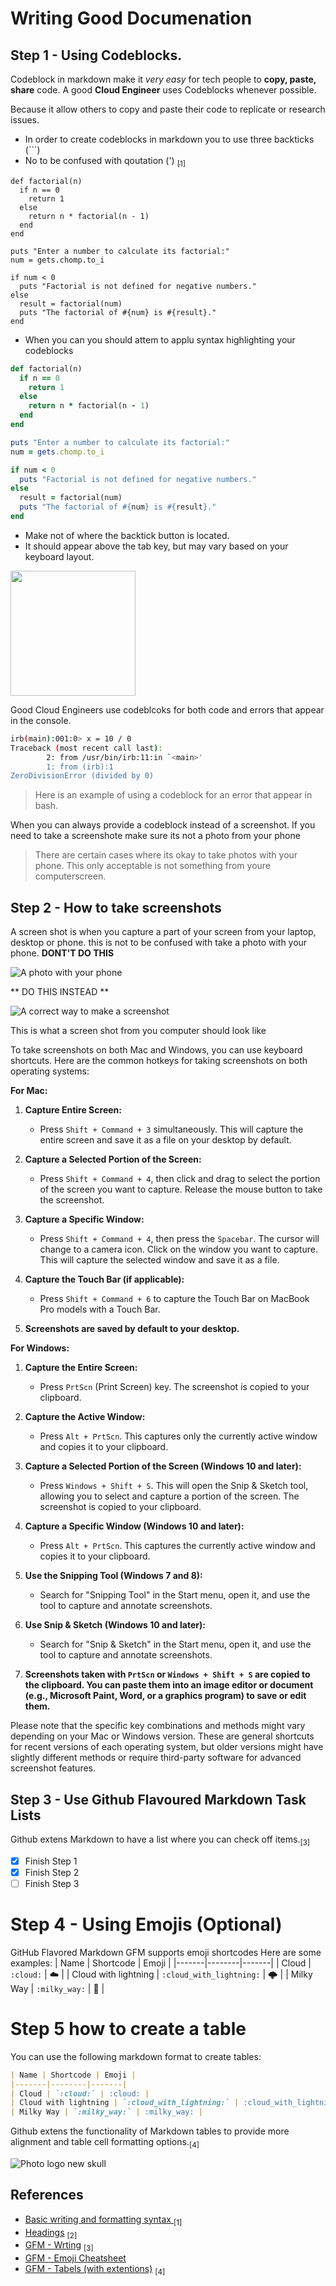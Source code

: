 # Writing Good Documenation
## Step 1 - Using Codeblocks.

Codeblock in markdown make it *very easy* for tech people to **copy, paste, share** code.
A good __Cloud Engineer__ uses Codeblocks whenever possible.

Because it allow others to copy and paste their code to replicate or research issues.

- In order to create codeblocks in markdown you to use three backticks (```)
- No to be confused with qoutation (') [<sub>[1]</sub>](#references)


```
def factorial(n)
  if n == 0
    return 1
  else
    return n * factorial(n - 1)
  end
end

puts "Enter a number to calculate its factorial:"
num = gets.chomp.to_i

if num < 0
  puts "Factorial is not defined for negative numbers."
else
  result = factorial(num)
  puts "The factorial of #{num} is #{result}."
end
```

- When you can you should attem to applu syntax highlighting your codeblocks

```ruby
def factorial(n)
  if n == 0
    return 1
  else
    return n * factorial(n - 1)
  end
end

puts "Enter a number to calculate its factorial:"
num = gets.chomp.to_i

if num < 0
  puts "Factorial is not defined for negative numbers."
else
  result = factorial(num)
  puts "The factorial of #{num} is #{result}."
end
```
- Make not of where the backtick button is located.
- It should appear above the tab key, but may vary based on your keyboard layout. 

<img width="200px" src="assets/backtick-button-63b00580076c22250d325c67b07c89f7-bc628.png" />

Good Cloud Engineers use codeblcoks for both code and errors that appear in the console.

```bash
irb(main):001:0> x = 10 / 0
Traceback (most recent call last):
        2: from /usr/bin/irb:11:in `<main>'
        1: from (irb):1
ZeroDivisionError (divided by 0)
```
> Here is an example of using a codeblock for an error that appear in bash.

When you can always provide a codeblock instead of a screenshot.
If you need to take a screenshote make sure its not a photo from your phone

> There are certain cases where its okay to take photos with your phone. This only acceptable is not something from youre computerscreen. 

## Step 2 - How to take screenshots

A screen shot is when you capture a part of your screen from your laptop, desktop or phone.
this is not to be confused with take a photo with your phone. 
**DONT'T DO THIS**

![A photo with your  phone](assets/computer-screenshot-wrong.jpg.webp)

** DO THIS INSTEAD **

![A correct way to make a screenshot](assets/screenshot-good.png)

This is what a screen shot from you computer should look like

To take screenshots on both Mac and Windows, you can use keyboard shortcuts. Here are the common hotkeys for taking screenshots on both operating systems:

**For Mac:**

1. **Capture Entire Screen:**
   - Press `Shift + Command + 3` simultaneously. This will capture the entire screen and save it as a file on your desktop by default.

2. **Capture a Selected Portion of the Screen:**
   - Press `Shift + Command + 4`, then click and drag to select the portion of the screen you want to capture. Release the mouse button to take the screenshot.

3. **Capture a Specific Window:**
   - Press `Shift + Command + 4`, then press the `Spacebar`. The cursor will change to a camera icon. Click on the window you want to capture. This will capture the selected window and save it as a file.

4. **Capture the Touch Bar (if applicable):**
   - Press `Shift + Command + 6` to capture the Touch Bar on MacBook Pro models with a Touch Bar.

5. **Screenshots are saved by default to your desktop.**

**For Windows:**

1. **Capture the Entire Screen:**
   - Press `PrtScn` (Print Screen) key. The screenshot is copied to your clipboard.

2. **Capture the Active Window:**
   - Press `Alt + PrtScn`. This captures only the currently active window and copies it to your clipboard.

3. **Capture a Selected Portion of the Screen (Windows 10 and later):**
   - Press `Windows + Shift + S`. This will open the Snip & Sketch tool, allowing you to select and capture a portion of the screen. The screenshot is copied to your clipboard.

4. **Capture a Specific Window (Windows 10 and later):**
   - Press `Alt + PrtScn`. This captures the currently active window and copies it to your clipboard.

5. **Use the Snipping Tool (Windows 7 and 8):**
   - Search for "Snipping Tool" in the Start menu, open it, and use the tool to capture and annotate screenshots.

6. **Use Snip & Sketch (Windows 10 and later):**
   - Search for "Snip & Sketch" in the Start menu, open it, and use the tool to capture and annotate screenshots.

7. **Screenshots taken with `PrtScn` or `Windows + Shift + S` are copied to the clipboard. You can paste them into an image editor or document (e.g., Microsoft Paint, Word, or a graphics program) to save or edit them.**

Please note that the specific key combinations and methods might vary depending on your Mac or Windows version. These are general shortcuts for recent versions of each operating system, but older versions might have slightly different methods or require third-party software for advanced screenshot features.

## Step 3 - Use Github Flavoured Markdown Task Lists 

Github extens Markdown to have a list where you can check off items.<sub>[3]</sub>

- [x] Finish Step 1
- [x] Finish Step 2
- [ ] Finish Step 3

# Step 4 - Using Emojis (Optional)

GitHub Flavored Markdown GFM supports emoji shortcodes
Here are some examples:
| Name | Shortcode | Emoji |
|-------|--------|-------|
| Cloud | `:cloud:` | :cloud: |
| Cloud with lightning | `:cloud_with_lightning:` | :cloud_with_lightning: |
| Milky Way | `:milky_way:` | :milky_way: |

# Step 5 how to create a table

You can use the following markdown format to create tables:

```md
| Name | Shortcode | Emoji |
|-------|--------|-------|
| Cloud | `:cloud:` | :cloud: |
| Cloud with lightning | `:cloud_with_lightning:` | :cloud_with_lightning: |
| Milky Way | `:milky_way:` | :milky_way: |
```
Github extens the functionality of Markdown tables to provide more alignment and table cell formatting options.[<sub>[4]</sub>](#references)

![Photo logo new skull](assets/the-pipe.jpg.webp)

## References 
- [Basic writing and formatting syntax
](https://docs.github.com/en/get-started/writing-on-github/getting-started-with-writing-and-formatting-on-github/basic-writing-and-formatting-syntax) <sub>[1]</sub>
- [Headings](https://docs.github.com/en/get-started/writing-on-github/getting-started-with-writing-and-formatting-on-github/basic-writing-and-formatting-syntax#headings) <sub>[2]</sub>
- [GFM - Wrting](https://docs.github.com/en/get-started/writing-on-github/getting-started-with-writing-and-formatting-on-github/basic-writing-and-formatting-syntax#quoting-text) <sub>[3]</sub>
- [GFM - Emoji Cheatsheet]([thub/getting-started-with-writing-and-formatting-on-github/basic-writing-and-formatting-syntax#using-emoji](https://github.com/ikatyang/emoji-cheat-sheet/blob/master/README.md)https://github.com/ikatyang/emoji-cheat-sheet/blob/master/README.md)
- [GFM - Tabels (with extentions)](https://github.github.com/gfm/#tables-extension-) <sub>[4]</sub>
